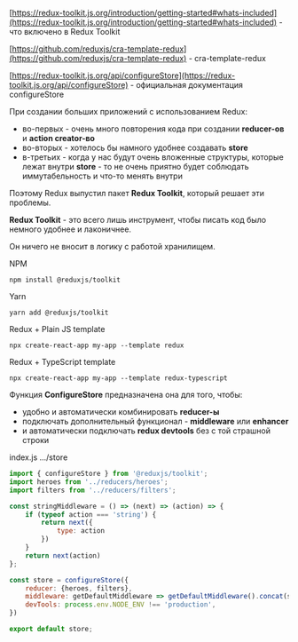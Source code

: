 [https://redux-toolkit.js.org/introduction/getting-started#whats-included](https://redux-toolkit.js.org/introduction/getting-started#whats-included) - что включено в Redux Toolkit

[https://github.com/reduxjs/cra-template-redux](https://github.com/reduxjs/cra-template-redux) - cra-template-redux

[https://redux-toolkit.js.org/api/configureStore](https://redux-toolkit.js.org/api/configureStore) - официальная документация configureStore

  

При создании больших приложений с использованием Redux:

- во-первых - очень много повторения кода при создании **reducer-ов** и **action creator-во**
- во-вторых - хотелось бы намного удобнее создавать **store**
- в-третьих - когда у нас будут очень вложенные структуры, которые лежат внутри **store** - то не очень приятно будет соблюдать иммутабельность и что-то менять внутри

  

Поэтому Redux выпустил пакет **Redux Toolkit**, который решает эти проблемы.

**Redux Toolkit** - это всего лишь инструмент, чтобы писать код было немного удобнее и лаконичнее.

Он ничего не вносит в логику с работой хранилищем.

  

NPM

```Plain
npm install @reduxjs/toolkit
```

Yarn

```Plain
yarn add @reduxjs/toolkit
```

Redux + Plain JS template

```Plain
npx create-react-app my-app --template redux
```

Redux + TypeScript template

```Plain
npx create-react-app my-app --template redux-typescript
```

  

Функция **СonfigureStore** предназначена она для того, чтобы:

- удобно и автоматически комбинировать **reducer-ы**
- подключать дополнительный функционал - **middleware** или **enhancer**
- и автоматически подключать **redux devtools** без с той страшной строки

  

index.js .../store

```JavaScript
import { configureStore } from '@reduxjs/toolkit';
import heroes from '../reducers/heroes';
import filters from '../reducers/filters';

const stringMiddleware = () => (next) => (action) => {
    if (typeof action === 'string') {
        return next({
            type: action
        })
    }
    return next(action)
};

const store = configureStore({
    reducer: {heroes, filters},
    middleware: getDefaultMiddleware => getDefaultMiddleware().concat(stringMiddleware),
    devTools: process.env.NODE_ENV !== 'production',
})

export default store;
```